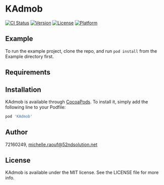 # KAdmob

[![CI Status](https://img.shields.io/travis/72160249/KAdmob.svg?style=flat)](https://travis-ci.org/72160249/KAdmob)
[![Version](https://img.shields.io/cocoapods/v/KAdmob.svg?style=flat)](https://cocoapods.org/pods/KAdmob)
[![License](https://img.shields.io/cocoapods/l/KAdmob.svg?style=flat)](https://cocoapods.org/pods/KAdmob)
[![Platform](https://img.shields.io/cocoapods/p/KAdmob.svg?style=flat)](https://cocoapods.org/pods/KAdmob)

## Example

To run the example project, clone the repo, and run `pod install` from the Example directory first.

## Requirements

## Installation

KAdmob is available through [CocoaPods](https://cocoapods.org). To install
it, simply add the following line to your Podfile:

```ruby
pod 'KAdmob'
```

## Author

72160249, michelle.raouf@52ndsolution.net

## License

KAdmob is available under the MIT license. See the LICENSE file for more info.
